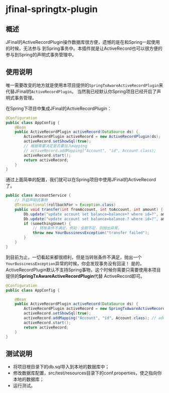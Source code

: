 # jfinal-springtx-plugin

## 概述

JFinal的ActiveRecordPlugin操作数据库很方便，遗憾的是在和Spring一起使用的时候，无法参与
到Spring事务中。本插件就是让ActiveRecord也可以很方便的参与到Spring的声明式事务管理中。

## 使用说明

唯一需要改变的地方就是使用本项目提供的`SpringTxAwareActiveRecordPlugin`来代替JFinal的`ActiveRecordPlugin`。
当然我已经默认你Spring项目已经开启了声明式事务管理。

在Spring下项目中集成JFinal的ActiveRecordPlugin：

```java
@Configuration
public class AppConfig {
    @Bean
    public ActiveRecordPlugin activeRecord(DataSource ds) {
        ActiveRecordPlugin activeRecord = new ActiveRecordPlugin(ds);
        activeRecord.setShowSql(true);
        // 根据需要决定是否要加入mapping
        // activeRecord.addMapping("Account", "id", Account.class);
        activeRecord.start();
        return activeRecord;
    }
}
```

通过上面简单的配置，我们就可以在Spring项目中使用JFinal的ActiveRecord了。

```java
public class AccountService {
    // 开启声明式事物
    @Transactional(rollbackFor = Exception.class)
    public void transfer(int fromAccount, int toAccount, int amount) {
        Db.update("update account set balance=balance+? where id=?", amount, toAccount);
        Db.update("update account set balance=balance-? where id=?", amount, fromAccount);
        if (somethingUnmet) {
            // 转账条件不满足，例如：金额不足，则抛出异常。
            throw new YourBussinessException("transfer failed");
        }
    }
}
```

到目前为止，一切看起来都很顺利，但是当转账条件不满足，抛出一个`YourBussinessException`异常的时候，你会发现事务没有回滚！
是的，ActiveRecordPlugin默认不支持Spring事物，这个时候你需要只需要使用本项目提供的**SpringTxAwareActiveRecordPlugin**代替
ActiveRecord即可。

```java
@Configuration
public class AppConfig {

    @Bean
    public ActiveRecordPlugin activeRecord(DataSource ds) {
        ActiveRecordPlugin activeRecord = new SpringTxAwareActiveRecordPlugin(ds);
        activeRecord.setShowSql(true);
        activeRecord.addMapping("Account", "id", Account.class); // add any mappings here
        activeRecord.start();
        return activeRecord;
    }
}
```

## 测试说明

* 将项目根目录下的db.sql导入到本地的数据库中；
* 修改数据库配置，src/test/resources目录下的conf.properties，使之指向你本地的数据库；
* 运行测试。
